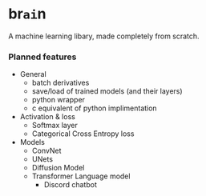 # br`ai`n
A machine learning libary, made completely from scratch.

### Planned features
- General
    - batch derivatives
    - save/load of trained models (and their layers)
    - python wrapper
    - c equivalent of python implimentation
- Activation & loss
    - Softmax layer
    - Categorical Cross Entropy loss
- Models
    - ConvNet
    - UNets
    - Diffusion Model
    - Transformer Language model
        - Discord chatbot
